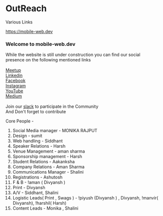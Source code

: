 # OutReach
Various Links 

https://mobile-web.dev

### Welcome to mobile-web.dev 

While the website is still under construction you can find our social presence on the following mentioned links 
<br><br>
[Meetup ]( https://www.meetup.com/mobile-web-delhi/)<br>
[Linkedin]( https://www.linkedin.com/company/mobile-web-dev-delhi-ncr/)<br>
[Facebook]( https://www.facebook.com/pg/MobWeb.dev/)<br>
[Instagram](https://www.instagram.com/mobile_web.dev/)<br>
[YouTube](https://www.youtube.com/channel/UCSQKDMqwOp43dEqDt2hBOIQ)<br>
[Medium](https://medium.com/mobile-web-dev)<br>
<br>
Join our [slack](https://join.slack.com/t/mobile-webdev/shared_invite/enQtOTI0MjU3MjgyODA3LTU4NDY1OGE3OTQ3ZWNhNjU5NTFlYzQ5Yjc1MDRjMjMyMDYyZDIyNTkyZDFmYjQyODBlZjYwMWRmYzA5ZTQ1NmE) to participate in the Community
<br>
And Don't forget to contribute<br>



Core People - 
1. Social Media manager - MONIKA RAJPUT
2. Design - sumit
3. Web handling - Siddhant
4. Speaker Relations - Harsh
5. Venue Management - aman sharma   
6. Sponsorship management - Harsh
7. Student Relations - Aakanksha 
8. Company Relations - Aman Sharma
9. Communications Manager - Shalini
10. Registrations - Ashutosh
11. F & B - !aman ( Divyansh )
12. Print - Divyansh
13. A/V - Siddhant, Shalini
14. Logistic Leads( Print , Swags ) - !piyush (Divyansh ) , Divyansh, !manvir( Divyansh), !harshil( Harsh)
15. Content Leads - Monika , Shalini 
